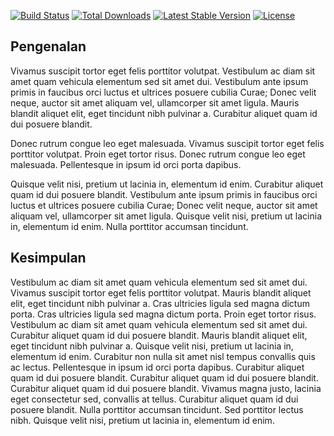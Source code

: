 [![Build Status](https://travis-ci.org/aidanraskil/larai.svg?branch=master)](https://travis-ci.org/aidanraskil/larai)
[![Total Downloads](https://poser.pugx.org/aidanraskil/larai/downloads)](https://packagist.org/packages/aidanraskil/larai)
[![Latest Stable Version](https://poser.pugx.org/aidanraskil/larai/v/stable)](https://packagist.org/packages/aidanraskil/larai)
[![License](https://poser.pugx.org/aidanraskil/larai/license)](https://packagist.org/packages/aidanraskil/larai)

## Pengenalan
Vivamus suscipit tortor eget felis porttitor volutpat. Vestibulum ac diam sit amet quam vehicula elementum sed sit amet dui. Vestibulum ante ipsum primis in faucibus orci luctus et ultrices posuere cubilia Curae; Donec velit neque, auctor sit amet aliquam vel, ullamcorper sit amet ligula. Mauris blandit aliquet elit, eget tincidunt nibh pulvinar a. Curabitur aliquet quam id dui posuere blandit.

Donec rutrum congue leo eget malesuada. Vivamus suscipit tortor eget felis porttitor volutpat. Proin eget tortor risus. Donec rutrum congue leo eget malesuada. Pellentesque in ipsum id orci porta dapibus.

Quisque velit nisi, pretium ut lacinia in, elementum id enim. Curabitur aliquet quam id dui posuere blandit. Vestibulum ante ipsum primis in faucibus orci luctus et ultrices posuere cubilia Curae; Donec velit neque, auctor sit amet aliquam vel, ullamcorper sit amet ligula. Quisque velit nisi, pretium ut lacinia in, elementum id enim. Nulla porttitor accumsan tincidunt.

## Kesimpulan
Vestibulum ac diam sit amet quam vehicula elementum sed sit amet dui. Vivamus suscipit tortor eget felis porttitor volutpat. Mauris blandit aliquet elit, eget tincidunt nibh pulvinar a. Cras ultricies ligula sed magna dictum porta. Cras ultricies ligula sed magna dictum porta. Proin eget tortor risus. Vestibulum ac diam sit amet quam vehicula elementum sed sit amet dui. Curabitur aliquet quam id dui posuere blandit. Mauris blandit aliquet elit, eget tincidunt nibh pulvinar a. Quisque velit nisi, pretium ut lacinia in, elementum id enim. Curabitur non nulla sit amet nisl tempus convallis quis ac lectus. Pellentesque in ipsum id orci porta dapibus. Curabitur aliquet quam id dui posuere blandit. Curabitur aliquet quam id dui posuere blandit. Curabitur aliquet quam id dui posuere blandit. Vivamus magna justo, lacinia eget consectetur sed, convallis at tellus. Curabitur aliquet quam id dui posuere blandit. Nulla porttitor accumsan tincidunt. Sed porttitor lectus nibh. Quisque velit nisi, pretium ut lacinia in, elementum id enim.
